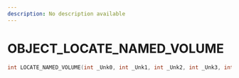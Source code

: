 ```yaml
---
description: No description available 
---
```


# OBJECT\_LOCATE_NAMED_VOLUME

```cpp
int LOCATE_NAMED_VOLUME(int _Unk0, int _Unk1, int _Unk2, int _Unk3, int _Unk4, int _Unk5);
```